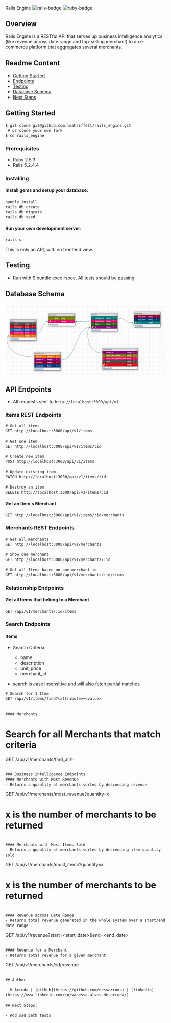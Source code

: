 Rails Engine
![rails-badge](https://img.shields.io/badge/Rails-5.2.4-informational?style=flat-square) ![ruby-badge](https://img.shields.io/badge/Ruby-2.5.3-informational?style=flat-square)

## Overview
Rails Engine is a RESTful API that serves up business intelligence analytics (like revenue across date range and top-selling merchant) to an e-commerce platform that aggregates several merchants.

## Readme Content
- [Getting Started](#getting-started)
- [Endpoints](#endpoints)
- [Testing](#testing)
- [Database Schema](#database-schema)
- [Next Steps](#next-steps)

## Getting Started
```
$ git clone git@github.com:leahriffell/rails_engine.git
 # or clone your own fork
$ cd rails_engine
```

### Prerequisites
- Ruby 2.5.3
- Rails 5.2.4.4

### Installing
#### Install gems and setup your database:
```
bundle install
rails db:create
rails db:migrate
rails db:seed
```
#### Run your own development server:
```
rails s
```

This is only an API, with no frontend view.

## Testing
- Run with $ bundle exec rspec. All tests should be passing.


## Database Schema
![Watch Party](https://github.com/nessaarruda/rails-engine/blob/main/app/images/Screen%20Shot%202021-02-14%20at%202.10.06%20PM.png)

## API Endpoints
- All requests sent to `http://localhost:3000/api/v1`

### Items REST Endpoints
```
# Get all items
GET http://localhost:3000/api/v1/items

# Get one item
GET http://localhost:3000/api/v1/items/:id

# Create new item
POST http://localhost:3000/api/v1/items

# Update existing item
PATCH http://localhost:3000/api/v1/items/:id

# Destroy an item
DELETE http://localhost:3000/api/v1/items/:id
```
#### Get an Item's Merchant
```
GET http://localhost:3000/api/v1/items/:id/merchants
```

### Merchants REST Endpoints
```
# Get all merchants
GET http://localhost:3000/api/v1/merchants

# Show one merchant
GET http://localhost:3000/api/v1/merchants/:id

# Get all Items based on one merchant id
GET http://localhost:3000/api/v1/merchants/:id/items
```

### Relationship Endpoints

#### Get all Items that belong to a Merchant
```
GET /api/v1/merchants/:id/items
```

### Search Endpoints

#### Items
- Search Criteria:
  - name
  - description
  - unit_price
  - merchant_id

- search is case insensitive and will also fetch partial matches

```
# Search for 1 Item
GET /api/v1/items/find?<attribute>=<value>


#### Merchants

```
# Search for all Merchants that match criteria
GET /api/v1/merchants/find_all?<attribute>=<value>
```

### Business intelligence Endpoints
#### Merchants with Most Revenue
- Returns a quantity of merchants sorted by descending revenue
```
GET /api/v1/merchants/most_revenue?quantity=x
# x is the number of merchants to be returned
```

#### Merchants with Most Items Sold
- Returns a quantity of merchants sorted by descending item quantity sold
```
GET /api/v1/merchants/most_items?quantity=x
# x is the number of merchants to be returned
```

#### Revenue across Date Range
- Returns total revenue generated in the whole system over a start/end date range
```
GET /api/v1/revenue?start=<start_date>&end=<end_date>
```

#### Revenue for a Merchant
- Returns total revenue for a given merchant
```
GET /api/v1/merchants/:id/revenue
```

## Author

- V Arruda | [github](https://github.com/nessarruda) | [linkedin](https://www.linkedin.com/in/vanessa-alves-de-arruda/)

## Next Steps:

- Add sad path tests



